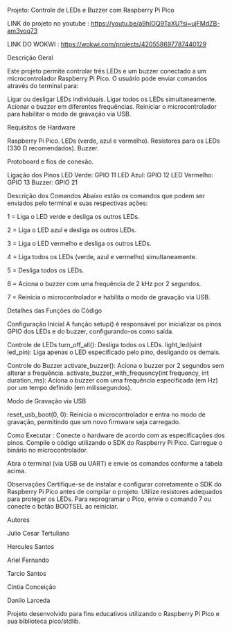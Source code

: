 Projeto: Controle de LEDs e Buzzer com Raspberry Pi Pico

LINK do projeto no youtube : https://youtu.be/a9hIOQ9TaXU?si=ujFMdZB-am3voq73

LINK DO WOKWI : https://wokwi.com/projects/420558697787440129

Descrição Geral

Este projeto permite controlar três LEDs e um buzzer conectado a um microcontrolador Raspberry Pi Pico. O usuário pode enviar comandos através do terminal para:

Ligar ou desligar LEDs individuais.
Ligar todos os LEDs simultaneamente.
Acionar o buzzer em diferentes frequências.
Reiniciar o microcontrolador para habilitar o modo de gravação via USB.

Requisitos de Hardware

Raspberry Pi Pico.
LEDs (verde, azul e vermelho).
Resistores para os LEDs (330 Ω recomendados).
Buzzer.

Protoboard e fios de conexão.

Ligação dos Pinos
LED Verde: GPIO 11
LED Azul: GPIO 12
LED Vermelho: GPIO 13
Buzzer: GPIO 21

Descrição dos Comandos
Abaixo estão os comandos que podem ser enviados pelo terminal e suas respectivas ações:

1 = Liga o LED verde e desliga os outros LEDs.

2 = Liga o LED azul e desliga os outros LEDs.

3 = Liga o LED vermelho e desliga os outros LEDs.

4 = Liga todos os LEDs (verde, azul e vermelho) simultaneamente.

5 = Desliga todos os LEDs.

6 = Aciona o buzzer com uma frequência de 2 kHz por 2 segundos.

7 = Reinicia o microcontrolador e habilita o modo de gravação via USB.

Detalhes das Funções do Código

Configuração Inicial
A função setup() é responsável por inicializar os pinos GPIO dos LEDs e do buzzer, configurando-os como saída.

Controle de LEDs
turn_off_all(): Desliga todos os LEDs.
light_led(uint led_pin): Liga apenas o LED especificado pelo pino, desligando os demais.

Controle do Buzzer
activate_buzzer(): Aciona o buzzer por 2 segundos sem alterar a frequência.
activate_buzzer_with_frequency(int frequency, int duration_ms): Aciona o buzzer com uma frequência especificada (em Hz) por um tempo definido (em milissegundos).

Modo de Gravação via USB

reset_usb_boot(0, 0): Reinicia o microcontrolador e entra no modo de gravação, permitindo que um novo firmware seja carregado.

Como Executar : 
Conecte o hardware de acordo com as especificações dos pinos.
Compile o código utilizando o SDK do Raspberry Pi Pico.
Carregue o binário no microcontrolador.

Abra o terminal (via USB ou UART) e envie os comandos conforme a tabela acima.

Observações
Certifique-se de instalar e configurar corretamente o SDK do Raspberry Pi Pico antes de compilar o projeto.
Utilize resistores adequados para proteger os LEDs.
Para reprogramar o Pico, envie o comando 7 ou conecte o botão BOOTSEL ao reiniciar.

Autores 

Julio Cesar Tertuliano

Hercules Santos

Ariel Fernando 

Tarcio Santos

Cintia Conceição 

Danilo Larceda

Projeto desenvolvido para fins educativos utilizando o Raspberry Pi Pico e sua biblioteca pico/stdlib.

